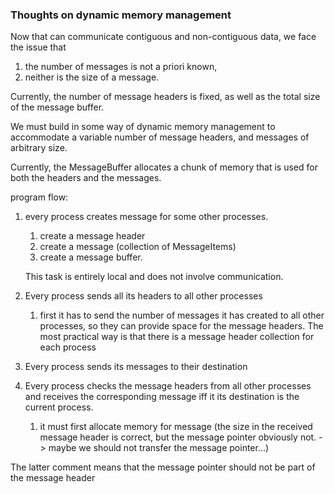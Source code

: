 ### Thoughts on dynamic memory management

Now that can communicate contiguous and non-contiguous data, we face the issue that

1. the number of messages is not a priori known,
2. neither is the size of a message.

Currently, the number of message headers is fixed, as well as the total size of the message
buffer.

We must build in some way of dynamic memory management to accommodate a variable number 
of message headers, and messages of arbitrary size. 

Currently, the MessageBuffer allocates a chunk of memory that is used for both the headers 
and the messages. 

program flow:

1. every process creates message for some other processes.
   1. create a message header
   2. create a message (collection of MessageItems)
   3. create a message buffer.
   
   This task is entirely local and does not involve communication. 

2. Every process sends all its headers to all other processes
   1. first it has to send the number of messages it has created to all other processes, 
      so they can provide space for the message headers. The most practical way is that 
      there is a message header collection for each process   
3. Every process sends its messages to their destination
4. Every process checks the message headers from all other processes and receives the
   corresponding message iff it its destination is the current process.
   1. it must first allocate memory for message (the size in the received message header is
      correct, but the message pointer obviously not. -> maybe we should not transfer 
      the message pointer...)

The latter comment means that the message pointer should not be part of the message header 
